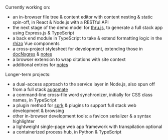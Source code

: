 Currently working on:

- an in-browser file tree & content editor with content nesting & static spin-off, in React & Node.js with a RESTful API
- the next stage of the demo model for [thru.js](https://github.com/barcek/thru.js), to generate a full stack app using Express.js & TypeScript
- a back end module in TypeScript to take & extend formatting logic in the [rhizo](https://github.com/barcek/rhizo) Vue components
- a cross-project stylesheet for development, extending those in [docNxgres](https://github.com/barcek/docNxgres) & [notes](https://barcek.github.io/notes)
- a browser extension to wrap citations with site context
- additional entries for [notes](https://barcek.github.io/notes)

Longer-term projects:

- a dual-access approach to the service layer in Node.js, also spun off from a full stack [augomate](https://barcek.github.io/augomate)
- a command-line cross-file word synchronizer, initially for CSS class names, in TypeScript
- a plugin method for [sprk](https://github.com/barcek/sprk) & plugins to support full stack web development & browsing
- other in-browser development tools: a favicon serializer & a syntax highlighter
- a lightweight single-page web app framework with transpilation optional
- a containerized process hub, in Python & TypeScript
